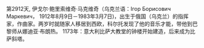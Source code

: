 第2912天, 伊戈尔·鲍里索维奇·马克维奇（乌克兰语：Ігор Борисович Маркевич， 1912年8月9日－1983年3月7日)，出生于俄国（乌克兰）的指挥家，作曲家。两岁时就随家人移居到西欧，科尔托发现了他的音乐才能，带他到巴黎师从娜迪亚·布朗热。
1173年：意大利比萨大教堂的钟楼开始建造，后来成为比萨斜塔。